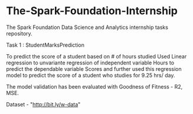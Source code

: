 # The-Spark-Foundation-Internship

The Spark Foundation Data Science and Analytics internship tasks repository.

Task 1 : StudentMarksPrediction

To predict the score of a student based on # of hours studied Used Linear regression to unvariante regression of independent variable Hours to predict the dependable variable Scores and further used this regression model to predict the score of a student who studies for 9.25 hrs/ day.

The model validation has been evaluated with Goodness of Fitness - R2, MSE. 

Dataset - "http://bit.ly/w-data"
